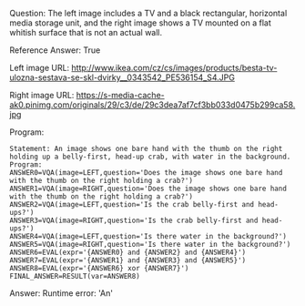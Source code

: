 Question: The left image includes a TV and a black rectangular, horizontal media storage unit, and the right image shows a TV mounted on a flat whitish surface that is not an actual wall.

Reference Answer: True

Left image URL: http://www.ikea.com/cz/cs/images/products/besta-tv-ulozna-sestava-se-skl-dvirky__0343542_PE536154_S4.JPG

Right image URL: https://s-media-cache-ak0.pinimg.com/originals/29/c3/de/29c3dea7af7cf3bb033d0475b299ca58.jpg

Program:

```
Statement: An image shows one bare hand with the thumb on the right holding up a belly-first, head-up crab, with water in the background.
Program:
ANSWER0=VQA(image=LEFT,question='Does the image shows one bare hand with the thumb on the right holding a crab?')
ANSWER1=VQA(image=RIGHT,question='Does the image shows one bare hand with the thumb on the right holding a crab?')
ANSWER2=VQA(image=LEFT,question='Is the crab belly-first and head-ups?')
ANSWER3=VQA(image=RIGHT,question='Is the crab belly-first and head-ups?')
ANSWER4=VQA(image=LEFT,question='Is there water in the background?')
ANSWER5=VQA(image=RIGHT,question='Is there water in the background?')
ANSWER6=EVAL(expr='{ANSWER0} and {ANSWER2} and {ANSWER4}')
ANSWER7=EVAL(expr='{ANSWER1} and {ANSWER3} and {ANSWER5}')
ANSWER8=EVAL(expr='{ANSWER6} xor {ANSWER7}')
FINAL_ANSWER=RESULT(var=ANSWER8)
```
Answer: Runtime error: 'An'


